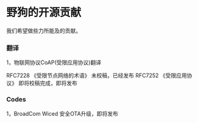 # 野狗的开源贡献

我们希望做些力所能及的贡献。


### 翻译

1，物联网协议CoAP(受限应用协议)翻译

RFC7228 《受限节点网络的术语》 未校稿，已经发布
RFC7252 《受限应用协议》 即将校稿完成，即将发布


### Codes

1，BroadCom Wiced 安全OTA升级，即将发布
